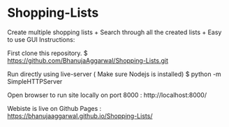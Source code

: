 # Shopping-Lists
Create multiple shopping lists + Search through all the created lists + Easy to use GUI
Instructions:

First clone this repository. $ https://github.com/BhanujaAggarwal/Shopping-Lists.git

Run directly using live-server ( Make sure Nodejs is installed) $ python -m SimpleHTTPServer

Open browser to run site locally on port 8000 : http://localhost:8000/

Webiste is live on Github Pages : https://bhanujaaggarwal.github.io/Shopping-Lists/
